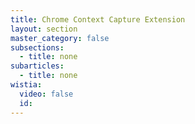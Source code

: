```yaml
---
title: Chrome Context Capture Extension
layout: section
master_category: false
subsections:
  - title: none
subarticles:
  - title: none
wistia:
  video: false
  id:
---
```

